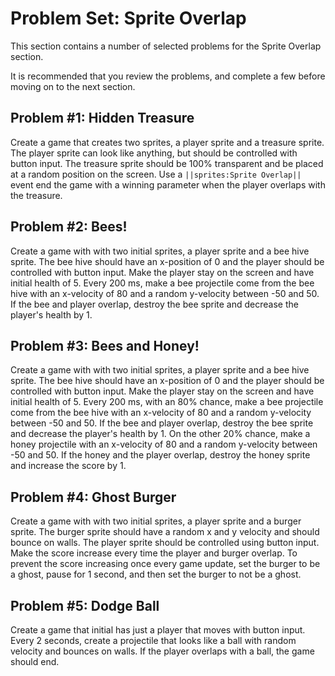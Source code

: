 # Problem Set: Sprite Overlap

This section contains a number of selected problems for the Sprite Overlap section.

It is recommended that you review the problems, and complete a few before moving on to the next section.

## Problem #1: Hidden Treasure

Create a game that creates two sprites, a player sprite and a treasure sprite. The player sprite can look like anything, but should be controlled with button input. The treasure sprite should be 100% transparent and be placed at a random position on the screen. Use a ``||sprites:Sprite Overlap||`` event end the game with a winning parameter when the player overlaps with the treasure.

## Problem #2: Bees!

Create a game with with two initial sprites, a player sprite and a bee hive sprite. The bee hive should have an x-position of 0 and the player should be controlled with button input. Make the player stay on the screen and have initial health of 5. Every 200 ms, make a bee projectile come from the bee hive with an x-velocity of 80 and a random y-velocity between -50 and 50. If the bee and player overlap, destroy the bee sprite and decrease the player's health by 1.

## Problem #3: Bees and Honey!

Create a game with with two initial sprites, a player sprite and a bee hive sprite. The bee hive should have an x-position of 0 and the player should be controlled with button input. Make the player stay on the screen and have initial health of 5. Every 200 ms, with an 80% chance, make a bee projectile come from the bee hive with an x-velocity of 80 and a random y-velocity between -50 and 50. If the bee and player overlap, destroy the bee sprite and decrease the player's health by 1. On the other 20% chance, make a honey projectile with an x-velocity of 80 and a random y-velocity between -50 and 50. If the honey and the player overlap, destroy the honey sprite and increase the score by 1.

## Problem #4: Ghost Burger

Create a game with with two initial sprites, a player sprite and a burger sprite. The burger sprite should have a random x and y velocity and should bounce on walls. The player sprite should be controlled using button input. Make the score increase every time the player and burger overlap. To prevent the score increasing once every game update, set the burger to be a ghost, pause for 1 second, and then set the burger to not be a ghost.

## Problem #5: Dodge Ball

Create a game that initial has just a player that moves with button input. Every 2 seconds, create a projectile that looks like a ball with random velocity and bounces on walls. If the player overlaps with a ball, the game should end.